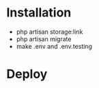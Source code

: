 # Installation

- php artisan storage:link
- php artisan migrate
- make .env and .env.testing

# Deploy
